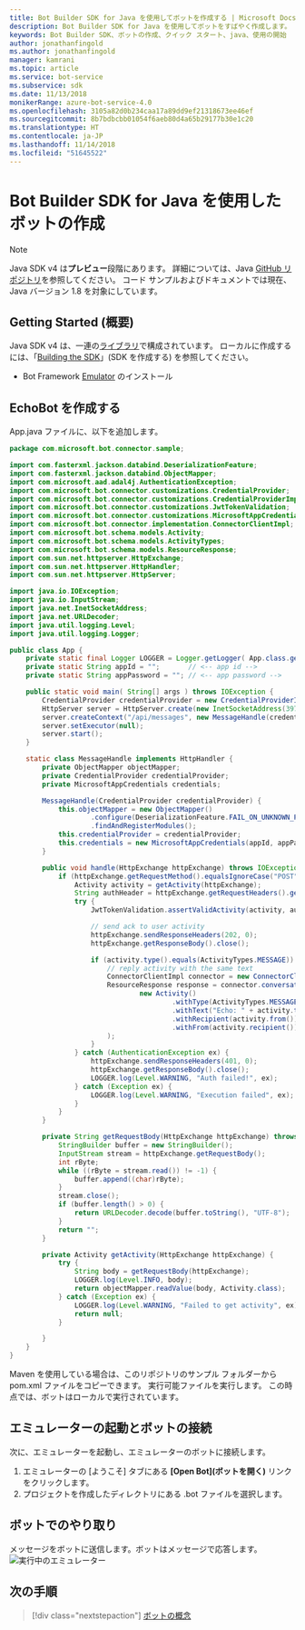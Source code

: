 ```yaml
---
title: Bot Builder SDK for Java を使用してボットを作成する | Microsoft Docs
description: Bot Builder SDK for Java を使用してボットをすばやく作成します。
keywords: Bot Builder SDK、ボットの作成、クイック スタート、java、使用の開始
author: jonathanfingold
ms.author: jonathanfingold
manager: kamrani
ms.topic: article
ms.service: bot-service
ms.subservice: sdk
ms.date: 11/13/2018
monikerRange: azure-bot-service-4.0
ms.openlocfilehash: 3105a82d0b234caa17a89dd9ef21318673ee46ef
ms.sourcegitcommit: 8b7bdbcbb01054f6aeb80d4a65b29177b30e1c20
ms.translationtype: HT
ms.contentlocale: ja-JP
ms.lasthandoff: 11/14/2018
ms.locfileid: "51645522"
---
```

# <a name="create-a-bot-with-the-bot-builder-sdk-for-java"></a>Bot Builder SDK for Java を使用したボットの作成 
> [!NOTE] 
> Java SDK v4 は**プレビュー**段階にあります。 詳細については、Java [GitHub リポジトリ](https://github.com/Microsoft/botbuilder-java)を参照してください。 コード サンプルおよびドキュメントでは現在、Java バージョン 1.8 を対象にしています。

## <a name="getting-started"></a>Getting Started (概要)

Java SDK v4 は、一連の[ライブラリ](https://github.com/Microsoft/botbuilder-java/tree/master/libraries)で構成されています。 ローカルに作成するには、「[Building the SDK](https://github.com/Microsoft/botbuilder-java/wiki/building-the-sdk)」(SDK を作成する) を参照してください。

- Bot Framework [Emulator](https://aka.ms/Emulator-wiki-getting-started) のインストール

## <a name="create-echobot"></a>EchoBot を作成する

App.java ファイルに、以下を追加します。

```Java
package com.microsoft.bot.connector.sample;

import com.fasterxml.jackson.databind.DeserializationFeature;
import com.fasterxml.jackson.databind.ObjectMapper;
import com.microsoft.aad.adal4j.AuthenticationException;
import com.microsoft.bot.connector.customizations.CredentialProvider;
import com.microsoft.bot.connector.customizations.CredentialProviderImpl;
import com.microsoft.bot.connector.customizations.JwtTokenValidation;
import com.microsoft.bot.connector.customizations.MicrosoftAppCredentials;
import com.microsoft.bot.connector.implementation.ConnectorClientImpl;
import com.microsoft.bot.schema.models.Activity;
import com.microsoft.bot.schema.models.ActivityTypes;
import com.microsoft.bot.schema.models.ResourceResponse;
import com.sun.net.httpserver.HttpExchange;
import com.sun.net.httpserver.HttpHandler;
import com.sun.net.httpserver.HttpServer;

import java.io.IOException;
import java.io.InputStream;
import java.net.InetSocketAddress;
import java.net.URLDecoder;
import java.util.logging.Level;
import java.util.logging.Logger;

public class App {
    private static final Logger LOGGER = Logger.getLogger( App.class.getName() );
    private static String appId = "";       // <-- app id -->
    private static String appPassword = ""; // <-- app password -->

    public static void main( String[] args ) throws IOException {
        CredentialProvider credentialProvider = new CredentialProviderImpl(appId, appPassword);
        HttpServer server = HttpServer.create(new InetSocketAddress(3978), 0);
        server.createContext("/api/messages", new MessageHandle(credentialProvider));
        server.setExecutor(null);
        server.start();
    }

    static class MessageHandle implements HttpHandler {
        private ObjectMapper objectMapper;
        private CredentialProvider credentialProvider;
        private MicrosoftAppCredentials credentials;

        MessageHandle(CredentialProvider credentialProvider) {
            this.objectMapper = new ObjectMapper()
                    .configure(DeserializationFeature.FAIL_ON_UNKNOWN_PROPERTIES, false)
                    .findAndRegisterModules();
            this.credentialProvider = credentialProvider;
            this.credentials = new MicrosoftAppCredentials(appId, appPassword);
        }

        public void handle(HttpExchange httpExchange) throws IOException {
            if (httpExchange.getRequestMethod().equalsIgnoreCase("POST")) {
                Activity activity = getActivity(httpExchange);
                String authHeader = httpExchange.getRequestHeaders().getFirst("Authorization");
                try {
                    JwtTokenValidation.assertValidActivity(activity, authHeader, credentialProvider);

                    // send ack to user activity
                    httpExchange.sendResponseHeaders(202, 0);
                    httpExchange.getResponseBody().close();

                    if (activity.type().equals(ActivityTypes.MESSAGE)) {
                        // reply activity with the same text
                        ConnectorClientImpl connector = new ConnectorClientImpl(activity.serviceUrl(), this.credentials);
                        ResourceResponse response = connector.conversations().sendToConversation(activity.conversation().id(),
                                new Activity()
                                        .withType(ActivityTypes.MESSAGE)
                                        .withText("Echo: " + activity.text())
                                        .withRecipient(activity.from())
                                        .withFrom(activity.recipient())
                        );
                    }
                } catch (AuthenticationException ex) {
                    httpExchange.sendResponseHeaders(401, 0);
                    httpExchange.getResponseBody().close();
                    LOGGER.log(Level.WARNING, "Auth failed!", ex);
                } catch (Exception ex) {
                    LOGGER.log(Level.WARNING, "Execution failed", ex);
                }
            }
        }

        private String getRequestBody(HttpExchange httpExchange) throws IOException {
            StringBuilder buffer = new StringBuilder();
            InputStream stream = httpExchange.getRequestBody();
            int rByte;
            while ((rByte = stream.read()) != -1) {
                buffer.append((char)rByte);
            }
            stream.close();
            if (buffer.length() > 0) {
                return URLDecoder.decode(buffer.toString(), "UTF-8");
            }
            return "";
        }

        private Activity getActivity(HttpExchange httpExchange) {
            try {
                String body = getRequestBody(httpExchange);
                LOGGER.log(Level.INFO, body);
                return objectMapper.readValue(body, Activity.class);
            } catch (Exception ex) {
                LOGGER.log(Level.WARNING, "Failed to get activity", ex);
                return null;
            }

        }
    }
}
```

Maven を使用している場合は、このリポジトリのサンプル フォルダーから pom.xml ファイルをコピーできます。 実行可能ファイルを実行します。 この時点では、ボットはローカルで実行されています。

## <a name="start-the-emulator-and-connect-your-bot"></a>エミュレーターの起動とボットの接続

次に、エミュレーターを起動し、エミュレーターのボットに接続します。

1. エミュレーターの [ようこそ] タブにある **[Open Bot]\(ボットを開く\)** リンクをクリックします。 
2. プロジェクトを作成したディレクトリにある .bot ファイルを選択します。

## <a name="interact-with-your-bot"></a>ボットでのやり取り

メッセージをボットに送信します。ボットはメッセージで応答します。
![実行中のエミュレーター](../media/emulator-v4/emulator-running.png)

## <a name="next-steps"></a>次の手順

> [!div class="nextstepaction"]
> [ボットの概念](../v4sdk/bot-builder-basics.md)

